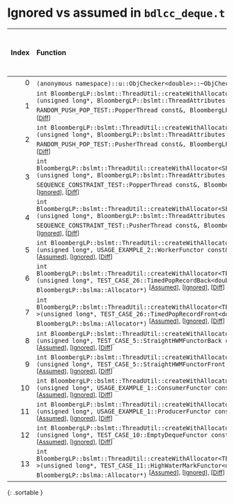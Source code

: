 # Ignored vs assumed in `bdlcc_deque.t`

<script src="../sorttable.js"></script>

|   Index | Function                                                                                                                                                                                                                                                                                                                   |   Difference in number of lines |   Function size difference in bytes |   Number of lines in assumed build | Number of bytes in assumed build   |   Number of lines in ignored build | Number of bytes in ignored build   |
|--------:|:---------------------------------------------------------------------------------------------------------------------------------------------------------------------------------------------------------------------------------------------------------------------------------------------------------------------------|--------------------------------:|------------------------------------:|-----------------------------------:|:-----------------------------------|-----------------------------------:|:-----------------------------------|
|       0 | `(anonymous namespace)::u::ObjChecker<double>::~ObjChecker()` <sup>\[[Assumed](0-assume)\], \[[Ignored](0-none)\], \[[Diff](0.diff.html)\]                                                                                                                                                                                 |                              -5 |                                 -16 |                                432 | 4,400,832                          |                                448 | 4,400,848                          |
|       1 | `int BloombergLP::bslmt::ThreadUtil::createWithAllocator<RANDOM_PUSH_POP_TEST::PopperThread>(unsigned long*, BloombergLP::bslmt::ThreadAttributes const&, RANDOM_PUSH_POP_TEST::PopperThread const&, BloombergLP::bslma::Allocator*)` <sup>\[[Assumed](1-assume)\], \[[Ignored](1-none)\], \[[Diff](1.diff.html)\]         |                              -6 |                                 -16 |                                320 | 4,907,616                          |                                336 | 4,908,768                          |
|       2 | `int BloombergLP::bslmt::ThreadUtil::createWithAllocator<RANDOM_PUSH_POP_TEST::PusherThread>(unsigned long*, BloombergLP::bslmt::ThreadAttributes const&, RANDOM_PUSH_POP_TEST::PusherThread const&, BloombergLP::bslma::Allocator*)` <sup>\[[Assumed](2-assume)\], \[[Ignored](2-none)\], \[[Diff](2.diff.html)\]         |                              -6 |                                 -16 |                                320 | 4,906,896                          |                                336 | 4,908,032                          |
|       3 | `int BloombergLP::bslmt::ThreadUtil::createWithAllocator<SEQUENCE_CONSTRAINT_TEST::PopperThread>(unsigned long*, BloombergLP::bslmt::ThreadAttributes const&, SEQUENCE_CONSTRAINT_TEST::PopperThread const&, BloombergLP::bslma::Allocator*)` <sup>\[[Assumed](3-assume)\], \[[Ignored](3-none)\], \[[Diff](3.diff.html)\] |                              -6 |                                 -16 |                                320 | 4,909,584                          |                                336 | 4,910,768                          |
|       4 | `int BloombergLP::bslmt::ThreadUtil::createWithAllocator<SEQUENCE_CONSTRAINT_TEST::PusherThread>(unsigned long*, BloombergLP::bslmt::ThreadAttributes const&, SEQUENCE_CONSTRAINT_TEST::PusherThread const&, BloombergLP::bslma::Allocator*)` <sup>\[[Assumed](4-assume)\], \[[Ignored](4-none)\], \[[Diff](4.diff.html)\] |                              -6 |                                 -16 |                                320 | 4,908,864                          |                                336 | 4,910,032                          |
|       5 | `int BloombergLP::bslmt::ThreadUtil::createWithAllocator<USAGE_EXAMPLE_2::WorkerFunctor>(unsigned long*, USAGE_EXAMPLE_2::WorkerFunctor const&, BloombergLP::bslma::Allocator*)` <sup>\[[Assumed](5-assume)\], \[[Ignored](5-none)\], \[[Diff](5.diff.html)\]                                                              |                              -6 |                                 -16 |                                384 | 4,798,576                          |                                400 | 4,798,272                          |
|       6 | `int BloombergLP::bslmt::ThreadUtil::createWithAllocator<TEST_CASE_26::TimedPopRecordBack<double> >(unsigned long*, TEST_CASE_26::TimedPopRecordBack<double> const&, BloombergLP::bslma::Allocator*)` <sup>\[[Assumed](6-assume)\], \[[Ignored](6-none)\], \[[Diff](6.diff.html)\]                                         |                              -7 |                                 -32 |                                384 | 4,806,048                          |                                416 | 4,805,824                          |
|       7 | `int BloombergLP::bslmt::ThreadUtil::createWithAllocator<TEST_CASE_26::TimedPopRecordFront<double> >(unsigned long*, TEST_CASE_26::TimedPopRecordFront<double> const&, BloombergLP::bslma::Allocator*)` <sup>\[[Assumed](7-assume)\], \[[Ignored](7-none)\], \[[Diff](7.diff.html)\]                                       |                              -7 |                                 -32 |                                384 | 4,809,520                          |                                416 | 4,809,328                          |
|       8 | `int BloombergLP::bslmt::ThreadUtil::createWithAllocator<TEST_CASE_5::StraightHWMFunctorBack>(unsigned long*, TEST_CASE_5::StraightHWMFunctorBack const&, BloombergLP::bslma::Allocator*)` <sup>\[[Assumed](8-assume)\], \[[Ignored](8-none)\], \[[Diff](8.diff.html)\]                                                    |                              -7 |                                 -32 |                                368 | 4,962,368                          |                                400 | 4,964,128                          |
|       9 | `int BloombergLP::bslmt::ThreadUtil::createWithAllocator<TEST_CASE_5::StraightHWMFunctorFront>(unsigned long*, TEST_CASE_5::StraightHWMFunctorFront const&, BloombergLP::bslma::Allocator*)` <sup>\[[Assumed](9-assume)\], \[[Ignored](9-none)\], \[[Diff](9.diff.html)\]                                                  |                              -7 |                                 -32 |                                368 | 4,962,976                          |                                400 | 4,964,768                          |
|      10 | `int BloombergLP::bslmt::ThreadUtil::createWithAllocator<USAGE_EXAMPLE_1::ConsumerFunctor>(unsigned long*, USAGE_EXAMPLE_1::ConsumerFunctor const&, BloombergLP::bslma::Allocator*)` <sup>\[[Assumed](10-assume)\], \[[Ignored](10-none)\], \[[Diff](10.diff.html)\]                                                       |                              -7 |                                 -32 |                                368 | 4,801,504                          |                                400 | 4,801,216                          |
|      11 | `int BloombergLP::bslmt::ThreadUtil::createWithAllocator<USAGE_EXAMPLE_1::ProducerFunctor>(unsigned long*, USAGE_EXAMPLE_1::ProducerFunctor const&, BloombergLP::bslma::Allocator*)` <sup>\[[Assumed](11-assume)\], \[[Ignored](11-none)\], \[[Diff](11.diff.html)\]                                                       |                              -7 |                                 -32 |                                368 | 4,802,416                          |                                400 | 4,802,160                          |
|      12 | `int BloombergLP::bslmt::ThreadUtil::createWithAllocator<TEST_CASE_10::EmptyDequeFunctor>(unsigned long*, TEST_CASE_10::EmptyDequeFunctor const&, BloombergLP::bslma::Allocator*)` <sup>\[[Assumed](12-assume)\], \[[Ignored](12-none)\], \[[Diff](12.diff.html)\]                                                         |                              -8 |                                 -32 |                                416 | 4,949,920                          |                                448 | 4,951,632                          |
|      13 | `int BloombergLP::bslmt::ThreadUtil::createWithAllocator<TEST_CASE_11::HighWaterMarkFunctor<double> >(unsigned long*, TEST_CASE_11::HighWaterMarkFunctor<double> const&, BloombergLP::bslma::Allocator*)` <sup>\[[Assumed](13-assume)\], \[[Ignored](13-none)\], \[[Diff](13.diff.html)\]                                  |                              -8 |                                 -32 |                                416 | 4,939,456                          |                                448 | 4,941,040                          |
{: .sortable }
